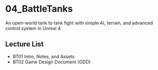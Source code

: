 # 04_BattleTanks
An open-world tank to tank fight  with simple AI, terrain, and advanced control system in Unreal 4.

## Lecture List
* BT01 Intro, Notes, and Assets
* BT02 Game Design Document (GDD)
